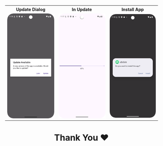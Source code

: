 <table align="center">
    <tr>
        <th>Update Dialog</th>
        <th>In Update</th>
       <th>Install App</th>
    </tr>
    <tr>
        <td><img width="200"
                src="https://raw.githubusercontent.com/AtikulSoftware/AtikulFiles/refs/heads/main/in-app-update/in-app-update-1.png"
                alt="Update Dialog">
        </td>
        <td><img width="200"
                src="https://raw.githubusercontent.com/AtikulSoftware/AtikulFiles/refs/heads/main/in-app-update/in-app-update-2.png"
                alt="In Update">
        </td>
      <td><img width="200"
                src="https://raw.githubusercontent.com/AtikulSoftware/AtikulFiles/refs/heads/main/in-app-update/in-app-update-3.png"
                alt="Install App">
        </td>
    </tr>
</table>

<h1 align="center">Thank You ❤️</h1>

